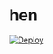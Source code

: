 # hen
[![Deploy](https://www.herokucdn.com/deploy/button.png)](https://dashboard.heroku.com/new?template=https://github.com/Lisa064/hen)
